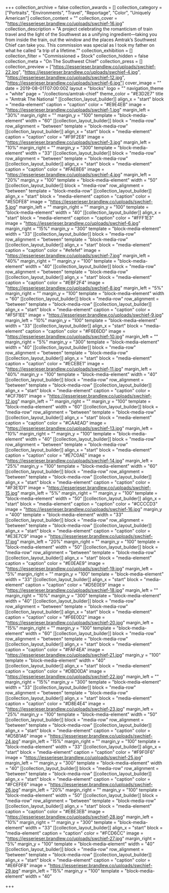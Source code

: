 +++
collection_archive = false
collection_awards = []
collection_category = ["Portraits", "Environments", "Travel", "Reportage", "Color", "Uniquely American"]
collection_content = ""
collection_cover = "https://jesserieser.brandlew.co/uploads/swchief-16.jpg"
collection_description = "A project celebrating the romanticism of train travel and the light of the Southwest as a unifying ingredient—taking you from inside the train, out the window and the places Amtrak’s Southwest Chief can take you. This commission was special as I took my father on what he called “a trip of a lifetime.”"
collection_exhibition = []
collection_filter = "Commissioned + Stock"
collection_hidden = false
collection_meta = "On The Southwest Chief"
collection_press = []
collection_preview = ["https://jesserieser.brandlew.co/uploads/swchief-22.jpg", "https://jesserieser.brandlew.co/uploads/swchief-4.jpg", "https://jesserieser.brandlew.co/uploads/swchief-12.jpg", "https://jesserieser.brandlew.co/uploads/swchief-6.jpg"]
cover_image = ""
date = 2019-08-01T07:00:00Z
layout = "blocks"
logo = ""
navigation_theme = "white"
page = "/collections/amtrak-chief"
theme_color = "#E3D2E7"
title = "Amtrak The National "
[[collection_layout_builder]]
align_x = "start"
block = "media-element"
caption = "caption"
color = "#E9E4EB"
image = "https://jesserieser.brandlew.co/uploads/swchief-1.jpg"
margin_left = "30%"
margin_right = ""
margin_y = "100"
template = "block-media-element"
width = "60"
[[collection_layout_builder]]
block = "media-row"
row_alignment = "between"
template = "block-media-row"
[[collection_layout_builder]]
align_x = "start"
block = "media-element"
caption = "caption"
color = "#F9F2E8"
image = "https://jesserieser.brandlew.co/uploads/swchief-3.jpg"
margin_left = "10%"
margin_right = ""
margin_y = "300"
template = "block-media-element"
width = "33"
[[collection_layout_builder]]
block = "media-row"
row_alignment = "between"
template = "block-media-row"
[[collection_layout_builder]]
align_x = "start"
block = "media-element"
caption = "caption"
color = "#FAE8E6"
image = "https://jesserieser.brandlew.co/uploads/swchief-4.jpg"
margin_left = "20%"
margin_y = "100"
template = "block-media-element"
width = "50"
[[collection_layout_builder]]
block = "media-row"
row_alignment = "between"
template = "block-media-row"
[[collection_layout_builder]]
align_x = "start"
block = "media-element"
caption = "caption"
color = "#E5DFE8"
image = "https://jesserieser.brandlew.co/uploads/swchief-5.jpg"
margin_left = ""
margin_right = ""
margin_y = "100"
template = "block-media-element"
width = "40"
[[collection_layout_builder]]
align_x = "start"
block = "media-element"
caption = "caption"
color = "#FFF1E3"
image = "https://jesserieser.brandlew.co/uploads/swchief-6.jpg"
margin_right = "15%"
margin_y = "300"
template = "block-media-element"
width = "33"
[[collection_layout_builder]]
block = "media-row"
row_alignment = "between"
template = "block-media-row"
[[collection_layout_builder]]
align_x = "start"
block = "media-element"
caption = "caption"
color = "#efefef"
image = "https://jesserieser.brandlew.co/uploads/swchief-7.jpg"
margin_left = "40%"
margin_right = ""
margin_y = "100"
template = "block-media-element"
width = "40"
[[collection_layout_builder]]
block = "media-row"
row_alignment = "between"
template = "block-media-row"
[[collection_layout_builder]]
align_x = "start"
block = "media-element"
caption = "caption"
color = "#EBF2F4"
image = "https://jesserieser.brandlew.co/uploads/swchief-8.jpg"
margin_left = "5%"
margin_right = ""
margin_y = "100"
template = "block-media-element"
width = "60"
[[collection_layout_builder]]
block = "media-row"
row_alignment = "between"
template = "block-media-row"
[[collection_layout_builder]]
align_x = "start"
block = "media-element"
caption = "caption"
color = "#F5F1EE"
image = "https://jesserieser.brandlew.co/uploads/swchief-9.jpg"
margin_left = "10%"
margin_y = "100"
template = "block-media-element"
width = "33"
[[collection_layout_builder]]
align_x = "start"
block = "media-element"
caption = "caption"
color = "#F6E6DD"
image = "https://jesserieser.brandlew.co/uploads/swchief-10.jpg"
margin_left = ""
margin_right = "5%"
margin_y = "300"
template = "block-media-element"
width = "40"
[[collection_layout_builder]]
block = "media-row"
row_alignment = "between"
template = "block-media-row"
[[collection_layout_builder]]
align_x = "start"
block = "media-element"
caption = "caption"
color = "#ECEBE1"
image = "https://jesserieser.brandlew.co/uploads/swchief-11.jpg"
margin_left = "40%"
margin_y = "100"
template = "block-media-element"
width = "40"
[[collection_layout_builder]]
block = "media-row"
row_alignment = "between"
template = "block-media-row"
[[collection_layout_builder]]
align_x = "start"
block = "media-element"
caption = "caption"
color = "#CF7861"
image = "https://jesserieser.brandlew.co/uploads/swchief-12.jpg"
margin_left = ""
margin_right = ""
margin_y = "100"
template = "block-media-element"
width = "60"
[[collection_layout_builder]]
block = "media-row"
row_alignment = "between"
template = "block-media-row"
[[collection_layout_builder]]
align_x = "start"
block = "media-element"
caption = "caption"
color = "#CAAEAD"
image = "https://jesserieser.brandlew.co/uploads/swchief-13.jpg"
margin_left = "10%"
margin_right = ""
margin_y = "100"
template = "block-media-element"
width = "40"
[[collection_layout_builder]]
block = "media-row"
row_alignment = "between"
template = "block-media-row"
[[collection_layout_builder]]
align_x = "start"
block = "media-element"
caption = "caption"
color = "#E7C0AE"
image = "https://jesserieser.brandlew.co/uploads/swchief-14.jpg"
margin_left = "25%"
margin_y = "100"
template = "block-media-element"
width = "60"
[[collection_layout_builder]]
block = "media-row"
row_alignment = "between"
template = "block-media-row"
[[collection_layout_builder]]
align_x = "start"
block = "media-element"
caption = "caption"
color = "#F3E1D1"
image = "https://jesserieser.brandlew.co/uploads/swchief-15.jpg"
margin_left = "5%"
margin_right = ""
margin_y = "100"
template = "block-media-element"
width = "50"
[[collection_layout_builder]]
align_x = "start"
block = "media-element"
caption = "caption"
color = "#CCCCD3"
image = "https://jesserieser.brandlew.co/uploads/swchief-16.jpg"
margin_y = "400"
template = "block-media-element"
width = "33"
[[collection_layout_builder]]
block = "media-row"
row_alignment = "between"
template = "block-media-row"
[[collection_layout_builder]]
align_x = "start"
block = "media-element"
caption = "caption"
color = "#E3E7C9"
image = "https://jesserieser.brandlew.co/uploads/swchief-17.jpg"
margin_left = "20%"
margin_right = ""
margin_y = "100"
template = "block-media-element"
width = "50"
[[collection_layout_builder]]
block = "media-row"
row_alignment = "between"
template = "block-media-row"
[[collection_layout_builder]]
align_x = "start"
block = "media-element"
caption = "caption"
color = "#E0EAE9"
image = "https://jesserieser.brandlew.co/uploads/swchief-19.jpg"
margin_left = "5%"
margin_right = ""
margin_y = "100"
template = "block-media-element"
width = "33"
[[collection_layout_builder]]
align_x = "start"
block = "media-element"
caption = "caption"
color = "#D5E0E9"
image = "https://jesserieser.brandlew.co/uploads/swchief-18.jpg"
margin_left = ""
margin_right = "10%"
margin_y = "300"
template = "block-media-element"
width = "40"
[[collection_layout_builder]]
block = "media-row"
row_alignment = "between"
template = "block-media-row"
[[collection_layout_builder]]
align_x = "start"
block = "media-element"
caption = "caption"
color = "#F6E0D2"
image = "https://jesserieser.brandlew.co/uploads/swchief-20.jpg"
margin_left = "15%"
margin_right = ""
margin_y = "100"
template = "block-media-element"
width = "60"
[[collection_layout_builder]]
block = "media-row"
row_alignment = "between"
template = "block-media-row"
[[collection_layout_builder]]
align_x = "start"
block = "media-element"
caption = "caption"
color = "#FAF4EA"
image = "https://jesserieser.brandlew.co/uploads/swchief-21.jpg"
margin_y = "100"
template = "block-media-element"
width = "40"
[[collection_layout_builder]]
align_x = "start"
block = "media-element"
caption = "caption"
color = "#DBD0DA"
image = "https://jesserieser.brandlew.co/uploads/swchief-22.jpg"
margin_left = ""
margin_right = "15%"
margin_y = "300"
template = "block-media-element"
width = "33"
[[collection_layout_builder]]
block = "media-row"
row_alignment = "between"
template = "block-media-row"
[[collection_layout_builder]]
align_x = "start"
block = "media-element"
caption = "caption"
color = "#D8E4E4"
image = "https://jesserieser.brandlew.co/uploads/swchief-23.jpg"
margin_left = "25%"
margin_y = "100"
template = "block-media-element"
width = "50"
[[collection_layout_builder]]
block = "media-row"
row_alignment = "between"
template = "block-media-row"
[[collection_layout_builder]]
align_x = "start"
block = "media-element"
caption = "caption"
color = "#D5B1A6"
image = "https://jesserieser.brandlew.co/uploads/swchief-24.jpg"
margin_left = "15%"
margin_right = ""
margin_y = "100"
template = "block-media-element"
width = "33"
[[collection_layout_builder]]
align_x = "start"
block = "media-element"
caption = "caption"
color = "#F9F0F6"
image = "https://jesserieser.brandlew.co/uploads/swchief-25.jpg"
margin_left = ""
margin_y = "300"
template = "block-media-element"
width = "40"
[[collection_layout_builder]]
block = "media-row"
row_alignment = "between"
template = "block-media-row"
[[collection_layout_builder]]
align_x = "start"
block = "media-element"
caption = "caption"
color = "#FCEFE6"
image = "https://jesserieser.brandlew.co/uploads/swchief-26.jpg"
margin_left = "20%"
margin_right = ""
margin_y = "100"
template = "block-media-element"
width = "50"
[[collection_layout_builder]]
block = "media-row"
row_alignment = "between"
template = "block-media-row"
[[collection_layout_builder]]
align_x = "start"
block = "media-element"
caption = "caption"
color = "#EBE3EB"
image = "https://jesserieser.brandlew.co/uploads/swchief-28.jpg"
margin_left = "10%"
margin_right = ""
margin_y = "300"
template = "block-media-element"
width = "33"
[[collection_layout_builder]]
align_x = "start"
block = "media-element"
caption = "caption"
color = "#FCD6CC"
image = "https://jesserieser.brandlew.co/uploads/swchief-27.jpg"
margin_right = "5%"
margin_y = "100"
template = "block-media-element"
width = "40"
[[collection_layout_builder]]
block = "media-row"
row_alignment = "between"
template = "block-media-row"
[[collection_layout_builder]]
align_x = "start"
block = "media-element"
caption = "caption"
color = "#E6F0F8"
image = "https://jesserieser.brandlew.co/uploads/swchief-29.jpg"
margin_left = "15%"
margin_y = "100"
template = "block-media-element"
width = "40"

+++
